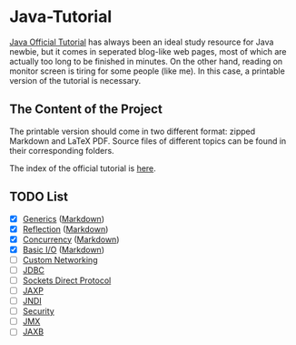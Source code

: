# Java-Tutorial

[Java Official Tutorial](http://docs.oracle.com/javase/tutorial/) has always been an ideal study resource for Java newbie, but it comes in seperated blog-like web pages, most of which are actually too long to be finished in minutes. On the other hand, reading on monitor screen is tiring for some people (like me). In this case, a printable version of the tutorial is necessary.

## The Content of the Project

The printable version should come in two different format: zipped Markdown and LaTeX PDF. Source files of different topics can be found in their corresponding folders.

The index of the official tutorial is [here](http://docs.oracle.com/javase/tutorial/reallybigindex.html).

## TODO List

- [x] [Generics](http://docs.oracle.com/javase/tutorial/extra/generics/index.html) ([Markdown](https://github.com/Mr-Dai/Java-Tutorial/blob/master/reflection/reflection.md))
- [x] [Reflection](http://docs.oracle.com/javase/tutorial/reflect/index.html) ([Markdown](https://github.com/Mr-Dai/Java-Tutorial/blob/master/generics/generics.md))
- [x] [Concurrency](http://docs.oracle.com/javase/tutorial/essential/concurrency/index.html) ([Markdown](https://github.com/Mr-Dai/Java-Tutorial/blob/master/concurrency/concurrency.md))
- [x] [Basic I/O](http://docs.oracle.com/javase/tutorial/essential/io/index.html) ([Markdown](https://github.com/Mr-Dai/Java-Tutorial/blob/master/io/io.md))
- [ ] [Custom Networking](http://docs.oracle.com/javase/tutorial/networking/index.html)
- [ ] [JDBC](http://docs.oracle.com/javase/tutorial/jdbc/index.html)
- [ ] [Sockets Direct Protocol](http://docs.oracle.com/javase/tutorial/sdp/index.html)
- [ ] [JAXP](http://docs.oracle.com/javase/tutorial/jaxp/index.html)
- [ ] [JNDI](http://docs.oracle.com/javase/tutorial/jndi/index.html)
- [ ] [Security](http://docs.oracle.com/javase/tutorial/security/index.html)
- [ ] [JMX](http://docs.oracle.com/javase/tutorial/jmx/index.html)
- [ ] [JAXB](http://docs.oracle.com/javase/tutorial/jaxb/index.html)
